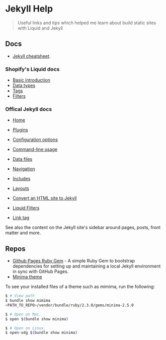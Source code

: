 # Jekyll Help
> Useful links and tips which helped me learn about build static sites with Liquid and Jekyll

## Docs

- [Jekyll cheatsheet](https://learn.cloudcannon.com/jekyll-cheat-sheet/).


### Shopify's Liquid docs

- [Basic introduction](https://shopify.github.io/liquid/basics/introduction/)
- [Data types](https://help.shopify.com/en/themes/liquid/basics/types)
- [Tags](https://help.shopify.com/en/themes/liquid/tags)
- [Filters](https://help.shopify.com/en/themes/liquid/filters)


### Offical Jekyll docs

- [Home](https://jekyllrb.com)
- [Plugins](https://jekyllrb.com/docs/plugins/)
- [Configuration options](https://jekyllrb.com/docs/configuration/options/)
- [Command-line usage](https://jekyllrb.com/docs/usage/)

- [Data files](https://jekyllrb.com/docs/datafiles/)
- [Navigation](https://jekyllrb.com/tutorials/navigation/)
- [Includes](https://jekyllrb.com/docs/includes/)
- [Layouts](https://jekyllrb.com/docs/layouts/)


- [Convert an HTML site to Jekyll](https://jekyllrb.com/tutorials/convert-site-to-jekyll/)
- [Liquid Filters](https://jekyllrb.com/docs/liquid/filters/)
- [Link tag](https://jekyllrb.com/docs/liquid/tags/#links)

See also the content on the Jekyll site's sidebar around pages, posts, front matter and more.


## Repos

- [Github Pages Ruby Gem](https://github.com/github/pages-gem) - A simple Ruby Gem to bootstrap dependencies for setting up and maintaining a local Jekyll environment in sync with GitHub Pages.
- [Minima theme](https://github.com/jekyll/minima)

To see your installed files of a theme such as mimima, run the following:

```bash
$ # View path
$ bundle show mimima
<PATH_TO_REPO>/vendor/bundle/ruby/2.3.0/gems/minima-2.5.0

$ # Open on Mac.
$ open $(bundle show minima)

$ # Open on Linux.
$ open-xdg $(bundle show minima)
```
